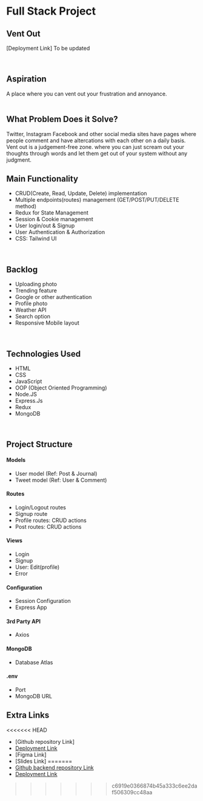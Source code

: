 
# Full Stack Project 
## Vent Out  

[Deployment Link] To be updated

<br>

## Aspiration
A place where you can vent out your frustration and annoyance.
<br>
<br>


## What Problem Does it Solve?
Twitter, Instagram Facebook and other social media sites have pages where people comment and have altercations with each other on a daily basis. Vent out is a judgement-free zone. where you can just scream out your thoughts through words and let them get out of your system without any judgment. 
<br>

## Main Functionality
- CRUD(Create, Read, Update, Delete) implementation
- Multiple endpoints(routes) management (GET/POST/PUT/DELETE method) 
- Redux for State Management
- Session & Cookie management 
- User login/out & Signup 
- User Authentication & Authorization
- CSS: Tailwind UI 

<br>

## Backlog
- Uploading photo
- Trending feature
- Google or other authentication
- Profile photo
- Weather API
- Search option
- Responsive Mobile layout

<br>

## Technologies Used
- HTML
- CSS
- JavaScript
- OOP (Object Oriented Programming)
- Node.JS
- Express.Js
- Redux
- MongoDB 

<br>

## Project Structure
#### Models
- User model (Ref: Post & Journal)
- Tweet model (Ref: User & Comment)

#### Routes
- Login/Logout routes
- Signup route
- Profile routes: CRUD actions
- Post routes: CRUD actions
  
#### Views
- Login
- Signup
- User: Edit(profile)
- Error

#### Configuration
- Session Configuration
- Express App

#### 3rd Party API
- Axios 

#### MongoDB  
- Database Atlas

#### .env
- Port
- MongoDB URL  

## Extra Links
<<<<<<< HEAD
- [Github repository Link]
- [Deployment Link](http://localhost:8000/)
- [Figma Link]
- [Slides Link]
=======
- [Github backend repository Link](https://github.com/madbag/FullStack_Final_server)
- [Deployment Link](https://ventout.onrender.com/)
>>>>>>> c6919e0366874b45a333c6ee2daf506309cc48aa
